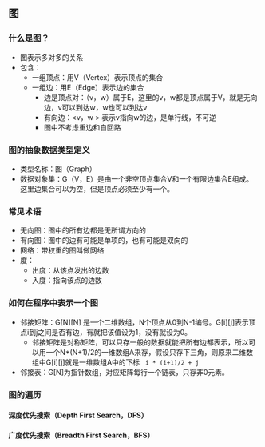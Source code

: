## 图

### 什么是图？

- 图表示多对多的关系
- 包含：
  - 一组顶点：用V（Vertex）表示顶点的集合
  - 一组边：用E（Edge）表示边的集合
    - 边是顶点对：（v，w）属于E，这里的v，w都是顶点属于V，就是无向边，v可以到达w，w也可以到达v
    - 有向边：\<v，w > 表示v指向w的边，是单行线，不可逆
    - 图中不考虑重边和自回路

### 图的抽象数据类型定义

- 类型名称：图（Graph）
- 数据对象集：G（V，E）是由一个非空顶点集合V和一个有限边集合E组成。这里边集合可以为空，但是顶点必须至少有一个。

### 常见术语

- 无向图：图中的所有边都是无所谓方向的
- 有向图：图中的边有可能是单项的，也有可能是双向的
- 网络：带权重的图叫做网络
- 度：
  - 出度：从该点发出的边数
  - 入度：指向该点的边数

### 如何在程序中表示一个图

- 邻接矩阵：G\[N]\[N] 是一个二维数组，N个顶点从0到N-1编号。G\[i]\[j]表示顶点i到j之间是否有边，有就把该值设为1，没有就设为0。
  - 邻接矩阵是对称矩阵，可以只存一般的数据就能把所有边都表示，所以可以用一个N*(N+1)/2的一维数组A来存，假设只存下三角，则原来二维数组中G\[i]\[j]就是一维数组A中的下标 ` i * (i+1)/2 + j` 
- 邻接表：G\[N]为指针数组，对应矩阵每行一个链表，只存非0元素。

### 图的遍历

#### 深度优先搜索（Depth First Search，DFS）

#### 广度优先搜索（Breadth First Search，BFS）



